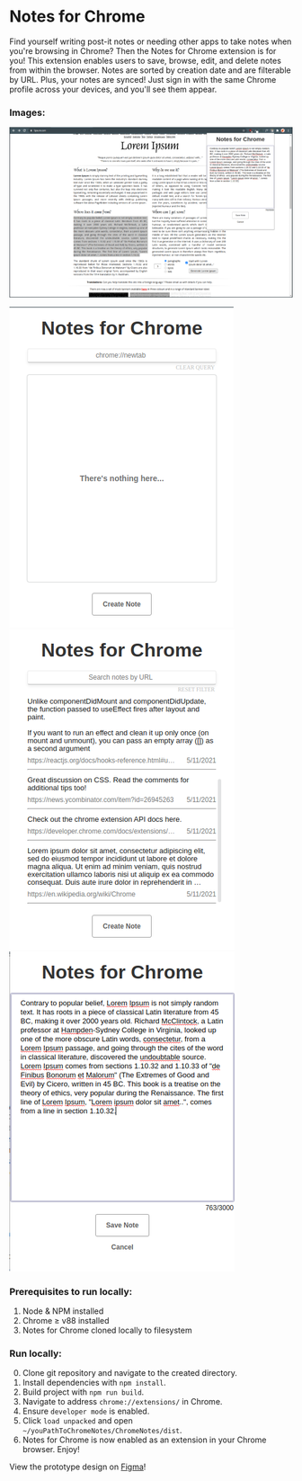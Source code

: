 # Notes for Chrome

Find yourself writing post-it notes or needing other apps to take notes when you're browsing in Chrome? Then the Notes
for Chrome extension is for you! This extension enables users to save, browse, edit, and delete notes from within the
browser. Notes are sorted by creation date and are filterable by URL. Plus, your notes are synced! Just sign in with the
same Chrome profile across your devices, and you'll see them appear.

### Images:

![Browser view with Notes for Chrome open](NotesForChrome__FullScreen.png)

![View of empty storage](NotesForChrome__Empty.png)
![View of all notes](NotesForChrome__Notes.png)
![View of creating a note](NotesForChrome__CreateNote.png)
    
### Prerequisites to run locally:

1) Node & NPM installed
2) Chrome &ge; v88 installed
3) Notes for Chrome cloned locally to filesystem

### Run locally:

0) Clone git repository and navigate to the created directory.
1) Install dependencies with `npm install`.
2) Build project with `npm run build`.
3) Navigate to address `chrome://extensions/` in Chrome.
4) Ensure `developer mode` is enabled.
5) Click `load unpacked` and open `~/youPathToChromeNotes/ChromeNotes/dist`.
6) Notes for Chrome is now enabled as an extension in your Chrome browser. Enjoy!

View the prototype design on [Figma](https://www.figma.com/file/NkYgkbzqDlh8dw8Rt9HY5L/ChromeNotes?node-id=0%3A1)!
